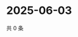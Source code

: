 # 2025-06-03

共 0 条

<!-- BEGIN ZHIHUVIDEO -->
<!-- 最后更新时间 Tue Jun 03 2025 20:22:13 GMT+0800 (China Standard Time) -->

<!-- END ZHIHUVIDEO -->
